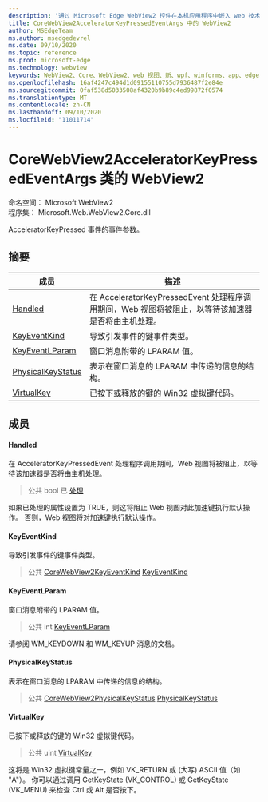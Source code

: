 ```yaml
---
description: '通过 Microsoft Edge WebView2 控件在本机应用程序中嵌入 web 技术 (HTML、CSS 和 JavaScript) '
title: CoreWebView2AcceleratorKeyPressedEventArgs 中的 WebView2
author: MSEdgeTeam
ms.author: msedgedevrel
ms.date: 09/10/2020
ms.topic: reference
ms.prod: microsoft-edge
ms.technology: webview
keywords: WebView2、Core、WebView2、web 视图、新、wpf、winforms、app、edge、CoreWebView2、CoreWebView2Controller、浏览器控件、边缘 html、、浏览器控件、边缘 html、WebView2
ms.openlocfilehash: 16af4247c494d1d09155110755d7936487f2e84e
ms.sourcegitcommit: 0faf538d5033508af4320b9b89c4ed99872f0574
ms.translationtype: MT
ms.contentlocale: zh-CN
ms.lasthandoff: 09/10/2020
ms.locfileid: "11011714"
---
```

# CoreWebView2AcceleratorKeyPressedEventArgs 类的 WebView2 

命名空间： Microsoft WebView2 \
程序集： Microsoft.Web.WebView2.Core.dll

AcceleratorKeyPressed 事件的事件参数。

## 摘要

 成员                        | 描述
--------------------------------|---------------------------------------------
[Handled](#handled) | 在 AcceleratorKeyPressedEvent 处理程序调用期间，Web 视图将被阻止，以等待该加速器是否将由主机处理。
[KeyEventKind](#keyeventkind) | 导致引发事件的键事件类型。
[KeyEventLParam](#keyeventlparam) | 窗口消息附带的 LPARAM 值。
[PhysicalKeyStatus](#physicalkeystatus) | 表示在窗口消息的 LPARAM 中传递的信息的结构。
[VirtualKey](#virtualkey) | 已按下或释放的键的 Win32 虚拟键代码。

## 成员

#### Handled 

在 AcceleratorKeyPressedEvent 处理程序调用期间，Web 视图将被阻止，以等待该加速器是否将由主机处理。

> 公共 bool 已 [处理](#handled)

如果已处理的属性设置为 TRUE，则这将阻止 Web 视图对此加速键执行默认操作。 否则，Web 视图将对加速键执行默认操作。

#### KeyEventKind 

导致引发事件的键事件类型。

> 公共 [CoreWebView2KeyEventKind](./namespace-microsoft-web-webview2-core.md) [KeyEventKind](#keyeventkind)

#### KeyEventLParam 

窗口消息附带的 LPARAM 值。

> 公共 int [KeyEventLParam](#keyeventlparam)

请参阅 WM_KEYDOWN 和 WM_KEYUP 消息的文档。

#### PhysicalKeyStatus 

表示在窗口消息的 LPARAM 中传递的信息的结构。

> 公共 [CoreWebView2PhysicalKeyStatus](microsoft-web-webview2-core-corewebview2physicalkeystatus.md) [PhysicalKeyStatus](#physicalkeystatus)

#### VirtualKey 

已按下或释放的键的 Win32 虚拟键代码。

> 公共 uint [VirtualKey](#virtualkey)

这将是 Win32 虚拟键常量之一，例如 VK_RETURN 或 (大写) ASCII 值（如 "A"）。 你可以通过调用 GetKeyState (VK_CONTROL) 或 GetKeyState (VK_MENU) 来检查 Ctrl 或 Alt 是否按下。

